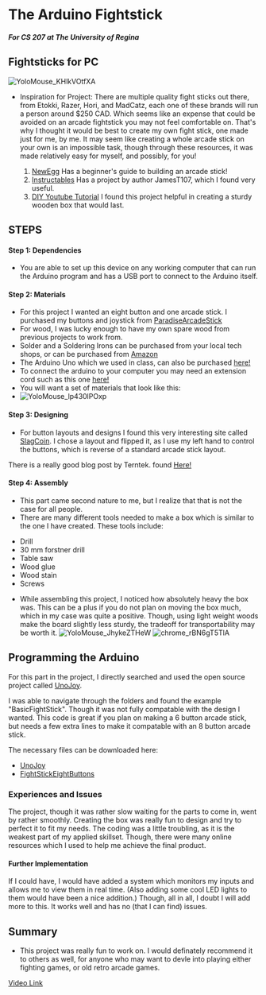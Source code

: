 # The Arduino Fightstick
##### For CS 207 at The University of Regina

## Fightsticks for PC
![YoloMouse_KHlkVOtfXA](https://user-images.githubusercontent.com/37276506/114811537-7da5a000-9d6b-11eb-834d-268362636f9e.png)

- Inspiration for Project:
There are multiple quality fight sticks out there, from Etokki, Razer, Hori, and MadCatz, each one of these brands will run a person around $250 CAD. Which seems like an expense that could be avoided on an arcade fightstick you may not feel comfortable on. That's why I thought it would be best to create my own fight stick, one made just for me, by me.
It may seem like creating a whole arcade stick on your own is an impossible task, though through these resources, it was made relatively easy for myself, and possibly, for you!

  1. [NewEgg](https://www.newegg.com/insider/so-you-want-to-build-an-arcade-stick/) Has a beginner's guide to building an arcade stick!
  2. [Instructables](https://www.instructables.com/Arduino-FightStick/) Has a project by author JamesT107, which I found very useful.
  3. [DIY Youtube Tutorial](https://www.youtube.com/watch?v=L9NYNwv0HYk) I found this project helpful in creating a sturdy wooden box that would last.



## STEPS
#### Step 1: Dependencies
- You are able to set up this device on any working computer that can run the Arduino program and has a USB port to connect to the Arduino itself.

#### Step 2: Materials
- For this project I wanted an eight button and one arcade stick. I purchased my buttons and joystick from [ParadiseArcadeStick](https://paradisearcadeshop.com/)
- For wood, I was lucky enough to have my own spare wood from previous projects to work from.
- Solder and a Soldering Irons can be purchased from your local tech shops, or can be purchased from [Amazon](https://www.amazon.ca/)
- The Arduino Uno which we used in class, can also be purchased [here!](https://store.arduino.cc/usa/)
- To connect the arduino to your computer you may need an extension cord such as this one [here!](https://www.newegg.com/black-startech-1-ft-usb-2-0/p/N82E16812200477)
- You will want a set of materials that look like this:
- ![YoloMouse_lp430lPOxp](https://user-images.githubusercontent.com/37276506/114811658-bcd3f100-9d6b-11eb-92f3-fbc926eac5da.png)


#### Step 3: Designing
- For button layouts and designs I found this very interesting site called [SlagCoin](http://slagcoin.com/joystick/layout.html).
  I chose a layout and flipped it, as I use my left hand to control the buttons, which is reverse of a standard arcade stick    layout.

There is a really good blog post by Terntek. found [Here!](http://terntek.com/blog/blog/2017/08/01/how-to-build-an-arcade-stick-for-pc-or-retropie/)

#### Step 4: Assembly
- This part came second nature to me, but I realize that that is not the case for all people.
- There are many different tools needed to make a box which is similar to the one I have created. These tools include:
* Drill
* 30 mm forstner drill
* Table saw
* Wood glue
* Wood stain
* Screws
- While assembling this project, I noticed how absolutely heavy the box was. This can be a plus if you do not plan on moving the box much, which in my case was quite a positive. Though, using light weight woods make the board slightly less sturdy, the tradeoff for transportability may be worth it.
![YoloMouse_JhykeZTHeW](https://user-images.githubusercontent.com/37276506/114811557-85fddb00-9d6b-11eb-9e0c-a050fe243384.jpg)
![chrome_rBN6gT5TlA](https://user-images.githubusercontent.com/37276506/114811561-87c79e80-9d6b-11eb-8f4f-acbe1cc989d3.png)

## Programming the Arduino
For this part in the project, I directly searched and used the open source project called [UnoJoy](https://code.google.com/archive/p/unojoy/downloads).

I was able to navigate through the folders and found the example "BasicFightStick". Though it was not fully compatable with the design I wanted. This code is great if you plan on making a 6 button arcade stick, but needs a few extra lines to make it compatable with an 8 button arcade stick.

The necessary files can be downloaded here:
* [UnoJoy](https://github.com/Daresei/CS207/blob/main/UnoJoy.h)
* [FightStickEightButtons](https://github.com/Daresei/CS207/blob/main/FightStickEightButtons.ino)


### Experiences and Issues
  The project, though it was rather slow waiting for the parts to come in, went by rather smoothly. Creating the box was really fun to design and try to perfect it to fit my needs. The coding was a little troubling, as it is the weakest part of my applied skillset. Though, there were many online resources which I used to help me achieve the final product.
  
#### Further Implementation
  If I could have, I would have added a system which monitors my inputs and allows me to view them in real time. (Also adding some cool LED lights to them would have been a nice addition.) Though, all in all, I doubt I will add more to this. It works well and has no (that I can find) issues.

## Summary
- This project was really fun to work on. I would definately recommend it to others as well, for anyone who may want to devle into playing either fighting games, or old retro arcade games.


[Video Link](https://www.youtube.com/watch?v=enM0st6y20A)
